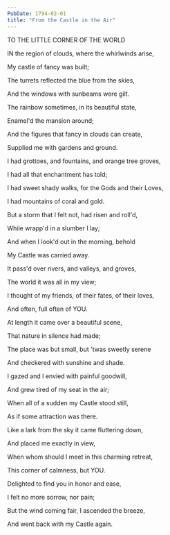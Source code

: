```yaml
---
PubDate: 1794-02-01
title: "From the Castle in the Air"
---
```


   TO THE LITTLE CORNER OF THE WORLD

   IN the region of clouds, where the whirlwinds arise,

   My castle of fancy was built;

   The turrets reflected the blue from the skies,

   And the windows with sunbeams were gilt.

   The rainbow sometimes, in its beautiful state,

   Enamel'd the mansion around;

   And the figures that fancy in clouds can create,

   Supplied me with gardens and ground.

   I had grottoes, and fountains, and orange tree groves,

   I had all that enchantment has told;

   I had sweet shady walks, for the Gods and their Loves,

   I had mountains of coral and gold.

   But a storm that I felt not, had risen and roll'd,

   While wrapp'd in a slumber I lay;

   And when I look'd out in the morning, behold

   My Castle was carried away.

   It pass'd over rivers, and valleys, and groves,

   The world it was all in my view;

   I thought of my friends, of their fates, of their loves,

   And often, full often of YOU.

   At length it came over a beautiful scene,

   That nature in silence had made;

   The place was but small, but 'twas sweetly serene

   And checkered with sunshine and shade.

   I gazed and I envied with painful goodwill,

   And grew tired of my seat in the air;

   When all of a sudden my Castle stood still,

   As if some attraction was there.

   Like a lark from the sky it came fluttering down,

   And placed me exactly in view,

   When whom should I meet in this charming retreat,

   This corner of calmness, but YOU.

   Delighted to find you in honor and ease,

   I felt no more sorrow, nor pain;

   But the wind coming fair, I ascended the breeze,

   And went back with my Castle again.


